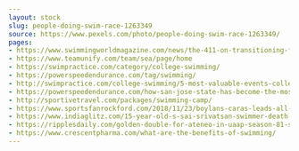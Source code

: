 ```yaml
---
layout: stock
slug: people-doing-swim-race-1263349
source: https://www.pexels.com/photo/people-doing-swim-race-1263349/
pages:
- https://www.swimmingworldmagazine.com/news/the-411-on-transitioning-from-high-school-to-college-swimming/
- https://www.teamunify.com/team/sea/page/home
- https://swimpractice.com/category/college-swimming/
- https://powerspeedendurance.com/tag/swimming/
- http://swimpractice.com/college-swimming/5-most-valuable-events-college-swimming/
- https://powerspeedendurance.com/how-san-jose-state-has-become-the-most-improved-womans-college-swim-team-in-the-usa/pexels-photo-1263349-2/
- http://sportivetravel.com/packages/swimming-camp/
- https://www.sportsfanrockford.com/2018/11/23/boylans-caras-leads-all-nic-10-girls-swimming/
- https://www.indiaglitz.com/15-year-old-s-sai-srivatsan-swimmer-death-velacherry-sdat-tamil-news-222907
- https://ripplesdaily.com/golden-double-for-ateneo-in-uaap-season-81-swimming-competition/
- https://www.crescentpharma.com/what-are-the-benefits-of-swimming/
---
```

